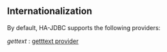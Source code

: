 ##	Internationalization

By default, HA-JDBC supports the following providers:

*gettext*
:	[getttext provider](gettext/index.html)
